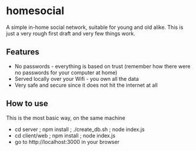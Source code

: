 # homesocial
A simple in-home social network, suitable for young and old alike. This is just a very rough first draft and very few things work.

## Features

* No passwords - everything is based on trust (remember how there were no passwords for your computer at home)
* Served locally over your Wifi - you own all the data
* Very safe and secure since it does not hit the internet at all

## How to use

This is the most basic way, on the same machine

* cd server ; npm install ; ./create_db.sh ; node index.js
* cd client/web ; npm install ; node index.js
* go to http://localhost:3000 in your browser